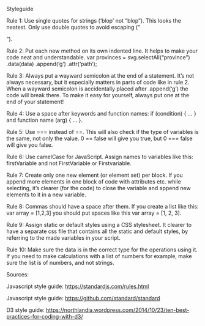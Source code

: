 Styleguide

Rule 1: Use single quotes for strings (‘blop’ not “blop”). This looks the neatest. Only use double quotes to avoid escaping (“<div class=’box’>”).

Rule 2: Put each new method on its own indented line. It helps to make your code neat and understandable. var provinces = svg.selectAll(“province”)
                                                                                                                          .data(data)
                                                                                                                          .append(‘g’)
                                                                                                                          .attr(‘path’);

Rule 3: Always put a wayward semicolon at the end of a statement. It’s not always necessary, but it especially matters in parts of code like in rule 2. When a wayward semicolon is accidentally placed after .append(‘g’) the code will break there. To make it easy for yourself, always put one at the end of your statement!

Rule 4: Use a space after keywords and function names: if (condition) { … } and
function name (arg) { … }.

Rule 5: Use === instead of ==. This will also check if the type of variables is the same, not only the value. 0 == false will give you true, but 0 === false will give you false.

Rule 6: Use camelCase for JavaScript. Assign names to variables like this: firstVariable and not FirstVariable or Firstvariable.

Rule 7: Create only one new element (or element set) per block. If you append more elements in one block of code with attributes etc. while selecting, it’s clearer (for the code) to close the variable and append new elements to it in a new variable.

Rule 8:  Commas should have a space after them. If you create a list like this: var array = [1,2,3] you should put spaces like this var array = [1, 2, 3].

Rule 9: Assign static or default styles using a CSS stylesheet. It clearer to have a separate css file that contains all the static and default styles, by referring to the made variables in your script.

Rule 10: Make sure the data is in the correct type for the operations using it. If you need to make calculations with a list of numbers for example, make sure the list is of numbers, and not strings.

Sources:

Javascript style guide: https://standardjs.com/rules.html

Javascript style guide: https://github.com/standard/standard

D3 style guide: https://northlandia.wordpress.com/2014/10/23/ten-best-practices-for-coding-with-d3/

